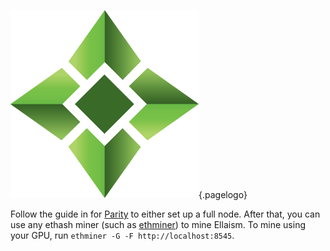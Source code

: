 ![Logo](/uploads/logo.png "Logo"){.pagelogo}
<!-- TITLE: Solo Mining -->
<!-- SUBTITLE: Ellaism - A stable network with no premine and no dev fees -->

Follow the guide in for [Parity](parity) to either set up a full node. 
After that, you can use any ethash miner (such as [ethminer](https://github.com/ethereum-mining/ethminer)) to mine Ellaism.
To mine using your GPU, run `ethminer -G -F http://localhost:8545`.